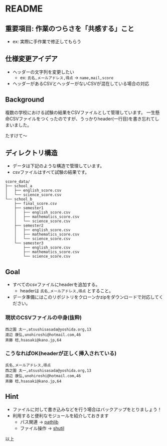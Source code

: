 # README

## 重要項目: 作業のつらさを「共感する」こと
- ex: 実際に手作業で修正してもらう


## 仕様変更アイデア
- ヘッダーの文字列を変更したい
  - ex: `氏名,メールアドレス,得点` -> `name,mail,score`
- ヘッダーがあるCSVとヘッダーがないCSVが混在している場合の対応

## Background
複数の学校における試験の結果をCSVファイルとして管理しています。
一生懸命CSVファイルをつくったのですが、うっかりheader(一行目)を書き忘れてしまいました。

たすけて〜

## ディレクトリ構造
- データは下記のような構造で管理しています。
- csvファイルはすべて試験の結果です。

```
score_data/
├── school_a
│   ├── english_score.csv
│   └── science_score.csv
└── school_b
    ├── final_score.csv
    ├── semester1
    │   ├── english_score.csv
    │   ├── mathematics_score.csv
    │   └── science_score.csv
    ├── semester2
    │   ├── english_score.csv
    │   ├── mathematics_score.csv
    │   └── science_score.csv
    └── semester3
        ├── english_score.csv
        ├── mathematics_score.csv
        └── science_score.csv
```


## Goal
- すべてのcsvファイルにheaderを追加する。
    - headerは `氏名,メールアドレス,得点` とすること。
- データ準備にはこのリポジトリをクローンかzipをダウンロードで対応してください。


### 現状のCSVファイルの中身(抜粋)
```csv
西之園 太一,atsushisasada@yoshida.org,13
渡辺 康弘,unohiroshi@hotmail.com,46
斉藤 稔,hsasaki@kano.jp,64
```

### こうなればOK(headerが正しく挿入されている)
```csv
氏名,メールアドレス,得点
西之園 太一,atsushisasada@yoshida.org,13
渡辺 康弘,unohiroshi@hotmail.com,46
斉藤 稔,hsasaki@kano.jp,64
```

## Hint
- ファイルに対して書き込みなどを行う場合はバックアップをとりましょう！
- 利用すると便利なモジュールを紹介しておきます
  - パス関連 → [pathlib](https://docs.python.org/ja/3/library/pathlib.html)
  - ファイル操作 → [shutil](https://docs.python.org/ja/3/library/shutil.html)



以上
